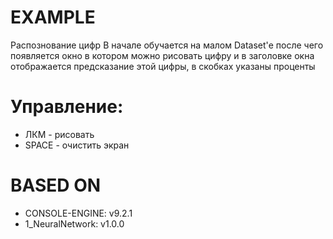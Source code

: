 # __EXAMPLE__
Распознование цифр
В начале обучается на малом Dataset'е после чего появляется окно в котором можно рисовать цифру и в заголовке окна отображается предсказание этой цифры, в скобках указаны проценты

# Управление:
* ЛКМ - рисовать 
* SPACE - очистить экран

# BASED ON
* CONSOLE-ENGINE: v9.2.1
* 1_NeuralNetwork: v1.0.0
